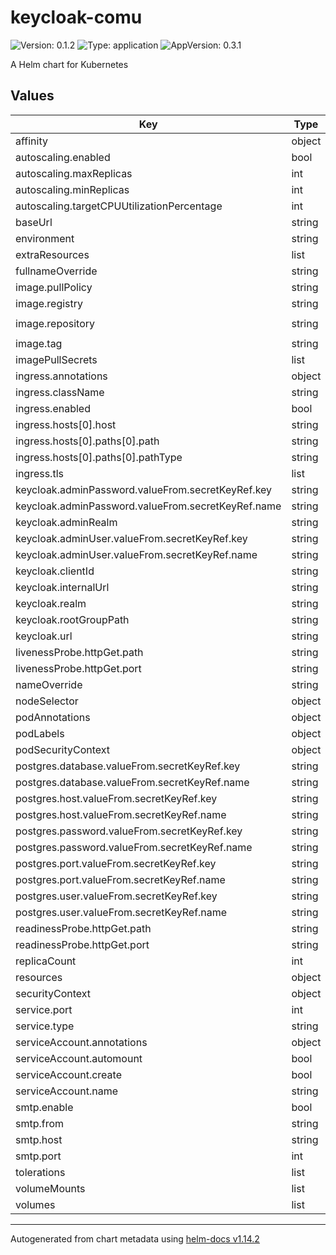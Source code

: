 # keycloak-comu

![Version: 0.1.2](https://img.shields.io/badge/Version-0.1.2-informational?style=flat-square) ![Type: application](https://img.shields.io/badge/Type-application-informational?style=flat-square) ![AppVersion: 0.3.1](https://img.shields.io/badge/AppVersion-0.3.1-informational?style=flat-square)

A Helm chart for Kubernetes

## Values

| Key | Type | Default | Description |
|-----|------|---------|-------------|
| affinity | object | `{}` |  |
| autoscaling.enabled | bool | `false` |  |
| autoscaling.maxReplicas | int | `100` |  |
| autoscaling.minReplicas | int | `1` |  |
| autoscaling.targetCPUUtilizationPercentage | int | `80` |  |
| baseUrl | string | `""` |  |
| environment | string | `"production"` |  |
| extraResources | list | `[]` |  |
| fullnameOverride | string | `""` |  |
| image.pullPolicy | string | `"IfNotPresent"` |  |
| image.registry | string | `"ghcr.io"` |  |
| image.repository | string | `"ia-generative/keycloak-comu"` |  |
| image.tag | string | `""` |  |
| imagePullSecrets | list | `[]` |  |
| ingress.annotations | object | `{}` |  |
| ingress.className | string | `""` |  |
| ingress.enabled | bool | `false` |  |
| ingress.hosts[0].host | string | `"chart-example.local"` |  |
| ingress.hosts[0].paths[0].path | string | `"/"` |  |
| ingress.hosts[0].paths[0].pathType | string | `"ImplementationSpecific"` |  |
| ingress.tls | list | `[]` |  |
| keycloak.adminPassword.valueFrom.secretKeyRef.key | string | `"admin-password"` |  |
| keycloak.adminPassword.valueFrom.secretKeyRef.name | string | `""` |  |
| keycloak.adminRealm | string | `""` |  |
| keycloak.adminUser.valueFrom.secretKeyRef.key | string | `"admin-user"` |  |
| keycloak.adminUser.valueFrom.secretKeyRef.name | string | `""` |  |
| keycloak.clientId | string | `""` |  |
| keycloak.internalUrl | string | `""` |  |
| keycloak.realm | string | `""` |  |
| keycloak.rootGroupPath | string | `""` |  |
| keycloak.url | string | `""` |  |
| livenessProbe.httpGet.path | string | `"/"` |  |
| livenessProbe.httpGet.port | string | `"http"` |  |
| nameOverride | string | `""` |  |
| nodeSelector | object | `{}` |  |
| podAnnotations | object | `{}` |  |
| podLabels | object | `{}` |  |
| podSecurityContext | object | `{}` |  |
| postgres.database.valueFrom.secretKeyRef.key | string | `"dbname"` |  |
| postgres.database.valueFrom.secretKeyRef.name | string | `""` |  |
| postgres.host.valueFrom.secretKeyRef.key | string | `"host"` |  |
| postgres.host.valueFrom.secretKeyRef.name | string | `""` |  |
| postgres.password.valueFrom.secretKeyRef.key | string | `"password"` |  |
| postgres.password.valueFrom.secretKeyRef.name | string | `""` |  |
| postgres.port.valueFrom.secretKeyRef.key | string | `"port"` |  |
| postgres.port.valueFrom.secretKeyRef.name | string | `""` |  |
| postgres.user.valueFrom.secretKeyRef.key | string | `"user"` |  |
| postgres.user.valueFrom.secretKeyRef.name | string | `""` |  |
| readinessProbe.httpGet.path | string | `"/"` |  |
| readinessProbe.httpGet.port | string | `"http"` |  |
| replicaCount | int | `1` |  |
| resources | object | `{}` |  |
| securityContext | object | `{}` |  |
| service.port | int | `8080` |  |
| service.type | string | `"ClusterIP"` |  |
| serviceAccount.annotations | object | `{}` |  |
| serviceAccount.automount | bool | `true` |  |
| serviceAccount.create | bool | `true` |  |
| serviceAccount.name | string | `""` |  |
| smtp.enable | bool | `false` |  |
| smtp.from | string | `"no-reply@keycloak.comu"` |  |
| smtp.host | string | `""` |  |
| smtp.port | int | `25` |  |
| tolerations | list | `[]` |  |
| volumeMounts | list | `[]` |  |
| volumes | list | `[]` |  |

----------------------------------------------
Autogenerated from chart metadata using [helm-docs v1.14.2](https://github.com/norwoodj/helm-docs/releases/v1.14.2)
